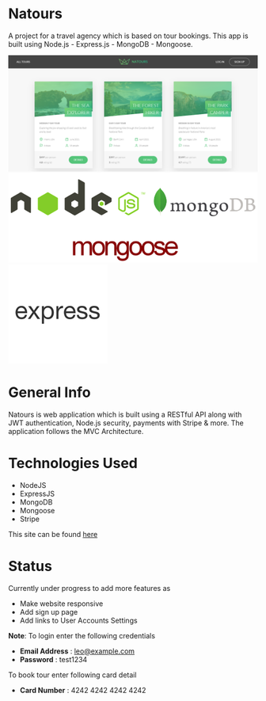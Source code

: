 # Natours

A project for a travel agency which is based on tour bookings. This app is built using Node.js - Express.js - MongoDB - Mongoose.

![](public/img/main.PNG) ![](public/img/all.png) ![](public/img/express.png)

# General Info

Natours is web application which is built using a RESTful API along with JWT authentication, Node.js security, payments with Stripe & more. The application follows the MVC Architecture. 

# Technologies Used
* NodeJS
* ExpressJS
* MongoDB
* Mongoose
* Stripe

This site can be found [here](https://frozen-reaches-64154.herokuapp.com/)

# Status
Currently under progress to add more features as
* Make website responsive
* Add sign up page
* Add links to User Accounts Settings

**Note**: To login enter the following credentials
* **Email Address** : leo@example.com 
* **Password** : test1234

To book tour enter following card detail
* **Card Number** : 4242 4242 4242 4242
